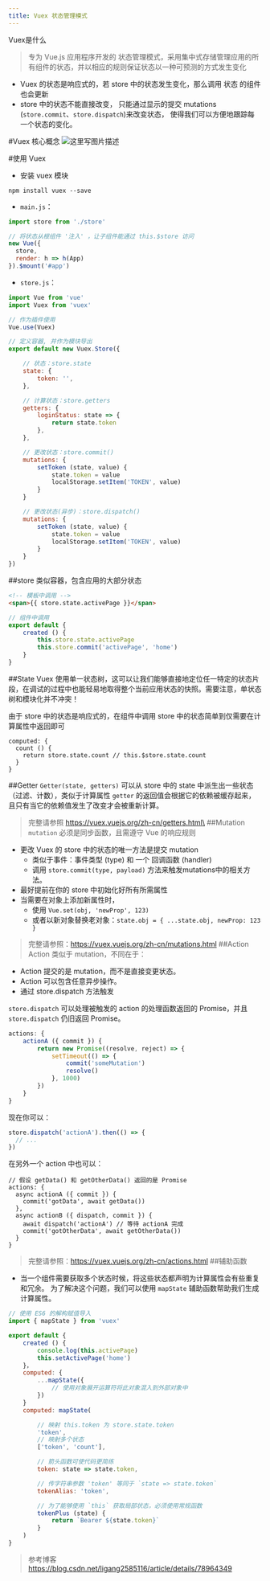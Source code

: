 ```yaml
---
title: Vuex 状态管理模式
---
```


Vuex是什么
>专为 Vue.js 应用程序开发的 状态管理模式，采用集中式存储管理应用的所有组件的状态，并以相应的规则保证状态以一种可预测的方式发生变化

- Vuex 的状态是响应式的，若 store 中的状态发生变化，那么调用 状态 的组件也会更新
- store 中的状态不能直接改变，
只能通过显示的提交 mutations (`store.commit`、`store.dispatch`)来改变状态，
使得我们可以方便地跟踪每一个状态的变化。

#Vuex 核心概念
![这里写图片描述](https://img-blog.csdn.net/20180729114834602)

#使用 Vuex
- 安装 vuex 模块
```
npm install vuex --save
```

- `main.js`：
``` javascript
import store from './store'

// 将状态从根组件 '注入' ，让子组件能通过 this.$store 访问
new Vue({
  store,
  render: h => h(App)
}).$mount('#app')
```
- `store.js`：
``` javascript
import Vue from 'vue'
import Vuex from 'vuex'

// 作为插件使用
Vue.use(Vuex)

// 定义容器, 并作为模块导出
export default new Vuex.Store({

	// 状态：store.state
	state: {
	    token: '',
	},

	// 计算状态：store.getters
	getters: {
		loginStatus: state => {
			return state.token
		},
	},

	// 更改状态：store.commit()
	mutations: {
		setToken (state, value) {
			state.token = value
			localStorage.setItem('TOKEN', value)
	    }
	}

	// 更改状态(异步)：store.dispatch()
	mutations: {
		setToken (state, value) {
			state.token = value
			localStorage.setItem('TOKEN', value)
	    }
	}
})
```

##store
类似容器，包含应用的大部分状态
```html
<!-- 模板中调用 -->
<span>{{ store.state.activePage }}</span>
```
``` javascript
// 组件中调用
export default {
	created () {
		this.store.state.activePage
		this.store.commit('activePage', 'home')
	}
}
```
##State
Vuex 使用单一状态树，这可以让我们能够直接地定位任一特定的状态片段，在调试的过程中也能轻易地取得整个当前应用状态的快照。需要注意，单状态树和模块化并不冲突！

由于 store 中的状态是响应式的，在组件中调用 store 中的状态简单到仅需要在计算属性中返回即可
```
computed: {
  count () {
    return store.state.count // this.$store.state.count
  }
}
```
##Getter
`Getter(state, getters)` 可以从 store 中的 state 中派生出一些状态（过滤、计数），类似于计算属性
`getter` 的返回值会根据它的依赖被缓存起来，且只有当它的依赖值发生了改变才会被重新计算。
>完整请参照 https://vuex.vuejs.org/zh-cn/getters.html\
##Mutation
`mutation` 必须是同步函数，且需遵守 Vue 的响应规则

- 更改 Vuex 的 store 中的状态的唯一方法是提交 mutation
	-  类似于事件：事件类型 (type) 和 一个 回调函数 (handler)
	- 调用 `store.commit(type, payload)` 方法来触发mutations中的相关方法。
- 最好提前在你的 store 中初始化好所有所需属性
- 当需要在对象上添加新属性时，
	- 使用 `Vue.set(obj, 'newProp', 123)`
	- 或者以新对象替换老对象：`state.obj = { ...state.obj, newProp: 123 }`
>完整请参照：https://vuex.vuejs.org/zh-cn/mutations.html
##Action
Action 类似于 mutation，不同在于：

- Action 提交的是 mutation，而不是直接变更状态。
- Action 可以包含任意异步操作。
- 通过 store.dispatch 方法触发

`store.dispatch` 可以处理被触发的 action 的处理函数返回的 Promise，并且 `store.dispatch` 仍旧返回 Promise。
``` javascript
actions: {
	actionA ({ commit }) {
		return new Promise((resolve, reject) => {
			setTimeout(() => {
				commit('someMutation')
				resolve()
			}, 1000)
		})
	}
}
```
现在你可以：
``` javascript
store.dispatch('actionA').then(() => {
  // ...
})
```
在另外一个 action 中也可以：
```
// 假设 getData() 和 getOtherData() 返回的是 Promise
actions: {
  async actionA ({ commit }) {
    commit('gotData', await getData())
  },
  async actionB ({ dispatch, commit }) {
    await dispatch('actionA') // 等待 actionA 完成
    commit('gotOtherData', await getOtherData())
  }
}
```
>完整请参照：https://vuex.vuejs.org/zh-cn/actions.html
##辅助函数
- 当一个组件需要获取多个状态时候，将这些状态都声明为计算属性会有些重复和冗余。
为了解决这个问题，我们可以使用 `mapState` 辅助函数帮助我们生成计算属性。
``` javascript
// 使用 ES6 的解构赋值导入
import { mapState } from 'vuex'

export default {
	created () {
		console.log(this.activePage)
		this.setActivePage('home')
	}，
	computed: {
		...mapState({
			// 使用对象展开运算符将此对象混入到外部对象中
		})
	}
	computed: mapState(

		// 映射 this.token 为 store.state.token
		'token',
		// 映射多个状态
		['token', 'count'],

		// 箭头函数可使代码更简练
		token: state => state.token,

		// 传字符串参数 'token' 等同于 `state => state.token`
		tokenAlias: 'token',

		// 为了能够使用 `this` 获取局部状态，必须使用常规函数
		tokenPlus (state) {
			return `Bearer ${state.token}`
		}
	)
}
```
>参考博客
>https://blog.csdn.net/ligang2585116/article/details/78964349